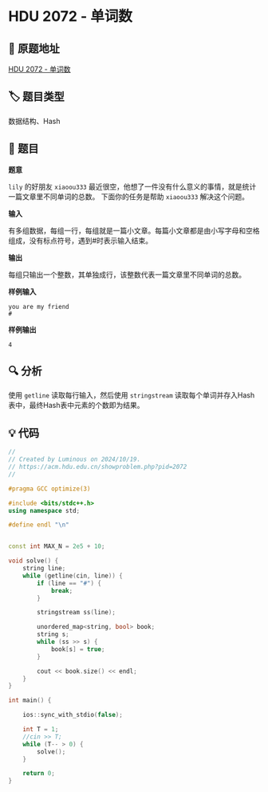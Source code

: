 # HDU 2072 - 单词数

## 🚀 原题地址
[HDU 2072 - 单词数](https://acm.hdu.edu.cn/showproblem.php?pid=2072)

## 🏷️ 题目类型

数据结构、Hash

## 📜 题目

**题意**

`lily` 的好朋友 `xiaoou333` 最近很空，他想了一件没有什么意义的事情，就是统计一篇文章里不同单词的总数。
下面你的任务是帮助 `xiaoou333` 解决这个问题。

**输入**

有多组数据，每组一行，每组就是一篇小文章。每篇小文章都是由小写字母和空格组成，没有标点符号，遇到#时表示输入结束。

**输出**

每组只输出一个整数，其单独成行，该整数代表一篇文章里不同单词的总数。

**样例输入**

```text
you are my friend
#
```

**样例输出**

```text
4
```


## 🔍 分析

使用 `getline` 读取每行输入，然后使用 `stringstream` 读取每个单词并存入Hash表中，最终Hash表中元素的个数即为结果。

## 💡 代码

```C++
//
// Created by Luminous on 2024/10/19.
// https://acm.hdu.edu.cn/showproblem.php?pid=2072
//

#pragma GCC optimize(3)

#include <bits/stdc++.h>
using namespace std;

#define endl "\n"


const int MAX_N = 2e5 + 10;

void solve() {
    string line;
    while (getline(cin, line)) {
        if (line == "#") {
            break;
        }

        stringstream ss(line);

        unordered_map<string, bool> book;
        string s;
        while (ss >> s) {
            book[s] = true;
        }

        cout << book.size() << endl;
    }
}

int main() {

    ios::sync_with_stdio(false);

    int T = 1;
    //cin >> T;
    while (T-- > 0) {
        solve();
    }

    return 0;
}
```